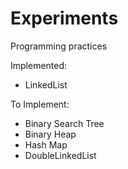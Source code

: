 Experiments
===========

Programming practices

Implemented:
- LinkedList

To Implement:
- Binary Search Tree
- Binary Heap
- Hash Map
- DoubleLinkedList
